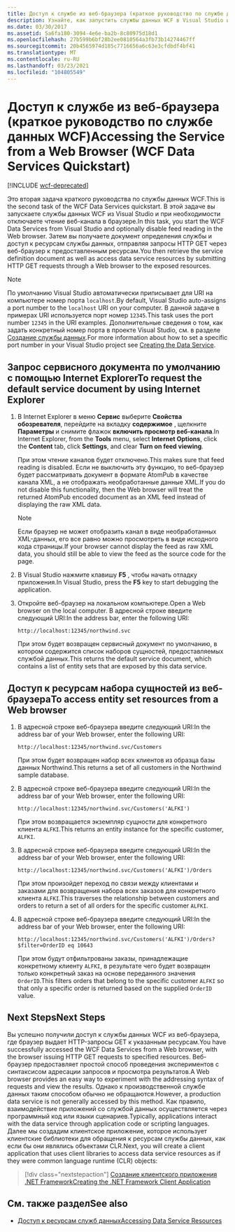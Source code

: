 ```yaml
---
title: Доступ к службе из веб-браузера (краткое руководство по службе данных WCF)
description: Узнайте, как запустить службы данных WCF в Visual Studio и отключить чтение веб-канала в браузере. Получите документ определения службы и ресурсы службы данных Access.
ms.date: 03/30/2017
ms.assetid: 5a6fa180-3094-4e6e-ba2b-8c80975d18d1
ms.openlocfilehash: 27b599b6bf28b2ee0810564a3fb73b14274467ff
ms.sourcegitcommit: 20b4565974d185c7716656a6c63e3cfdbdf4bf41
ms.translationtype: MT
ms.contentlocale: ru-RU
ms.lasthandoff: 03/23/2021
ms.locfileid: "104805549"
---
```

# <a name="accessing-the-service-from-a-web-browser-wcf-data-services-quickstart"></a><span data-ttu-id="80632-104">Доступ к службе из веб-браузера (краткое руководство по службе данных WCF)</span><span class="sxs-lookup"><span data-stu-id="80632-104">Accessing the Service from a Web Browser (WCF Data Services Quickstart)</span></span>

[!INCLUDE [wcf-deprecated](~/includes/wcf-deprecated.md)]

<span data-ttu-id="80632-105">Это вторая задача краткого руководства по службы данных WCF.</span><span class="sxs-lookup"><span data-stu-id="80632-105">This is the second task of the WCF Data Services quickstart.</span></span> <span data-ttu-id="80632-106">В этой задаче вы запускаете службы данных WCF из Visual Studio и при необходимости отключаете чтение веб-канала в браузере.</span><span class="sxs-lookup"><span data-stu-id="80632-106">In this task, you start the WCF Data Services from Visual Studio and optionally disable feed reading in the Web browser.</span></span> <span data-ttu-id="80632-107">Затем вы получаете документ определения службы и доступ к ресурсам службы данных, отправляя запросы HTTP GET через веб-браузер к предоставленным ресурсам.</span><span class="sxs-lookup"><span data-stu-id="80632-107">You then retrieve the service definition document as well as access data service resources by submitting HTTP GET requests through a Web browser to the exposed resources.</span></span>

> [!NOTE]
> <span data-ttu-id="80632-108">По умолчанию Visual Studio автоматически приписывает для URI на компьютере номер порта `localhost`.</span><span class="sxs-lookup"><span data-stu-id="80632-108">By default, Visual Studio auto-assigns a port number to the `localhost` URI on your computer.</span></span> <span data-ttu-id="80632-109">В данной задаче в примерах URI используется порт номер `12345`.</span><span class="sxs-lookup"><span data-stu-id="80632-109">This task uses the port number `12345` in the URI examples.</span></span> <span data-ttu-id="80632-110">Дополнительные сведения о том, как задать конкретный номер порта в проекте Visual Studio, см. в разделе [Создание службы данных](creating-the-data-service.md).</span><span class="sxs-lookup"><span data-stu-id="80632-110">For more information about how to set a specific port number in your Visual Studio project see [Creating the Data Service](creating-the-data-service.md).</span></span>

## <a name="to-request-the-default-service-document-by-using-internet-explorer"></a><span data-ttu-id="80632-111">Запрос сервисного документа по умолчанию с помощью Internet Explorer</span><span class="sxs-lookup"><span data-stu-id="80632-111">To request the default service document by using Internet Explorer</span></span>

1. <span data-ttu-id="80632-112">В Internet Explorer в меню **Сервис** выберите **Свойства обозревателя**, перейдите на вкладку **содержимое** , щелкните **Параметры** и снимите флажок **включить просмотр веб-канала**.</span><span class="sxs-lookup"><span data-stu-id="80632-112">In Internet Explorer, from the **Tools** menu, select **Internet Options**, click the **Content** tab, click **Settings**, and clear **Turn on feed viewing**.</span></span>

     <span data-ttu-id="80632-113">При этом чтение каналов будет отключено.</span><span class="sxs-lookup"><span data-stu-id="80632-113">This makes sure that feed reading is disabled.</span></span> <span data-ttu-id="80632-114">Если не выключить эту функцию, то веб-браузер будет рассматривать документ в формате AtomPub в качестве канала XML, а не отображать необработанные данные XML.</span><span class="sxs-lookup"><span data-stu-id="80632-114">If you do not disable this functionality, then the Web browser will treat the returned AtomPub encoded document as an XML feed instead of displaying the raw XML data.</span></span>

    > [!NOTE]
    > <span data-ttu-id="80632-115">Если браузер не может отобразить канал в виде необработанных XML-данных, его все равно можно просмотреть в виде исходного кода страницы.</span><span class="sxs-lookup"><span data-stu-id="80632-115">If your browser cannot display the feed as raw XML data, you should still be able to view the feed as the source code for the page.</span></span>

2. <span data-ttu-id="80632-116">В Visual Studio нажмите клавишу **F5** , чтобы начать отладку приложения.</span><span class="sxs-lookup"><span data-stu-id="80632-116">In Visual Studio, press the **F5** key to start debugging the application.</span></span>

3. <span data-ttu-id="80632-117">Откройте веб-браузер на локальном компьютере.</span><span class="sxs-lookup"><span data-stu-id="80632-117">Open a Web browser on the local computer.</span></span> <span data-ttu-id="80632-118">В адресной строке введите следующий URI:</span><span class="sxs-lookup"><span data-stu-id="80632-118">In the address bar, enter the following URI:</span></span>

    ```http
    http://localhost:12345/northwind.svc
    ```

     <span data-ttu-id="80632-119">При этом будет возвращен сервисный документ по умолчанию, в котором содержится список наборов сущностей, предоставляемых службой данных.</span><span class="sxs-lookup"><span data-stu-id="80632-119">This returns the default service document, which contains a list of entity sets that are exposed by this data service.</span></span>

## <a name="to-access-entity-set-resources-from-a-web-browser"></a><span data-ttu-id="80632-120">Доступ к ресурсам набора сущностей из веб-браузера</span><span class="sxs-lookup"><span data-stu-id="80632-120">To access entity set resources from a Web browser</span></span>

1. <span data-ttu-id="80632-121">В адресной строке веб-браузера введите следующий URI:</span><span class="sxs-lookup"><span data-stu-id="80632-121">In the address bar of your Web browser, enter the following URI:</span></span>

    ```http
    http://localhost:12345/northwind.svc/Customers
    ```

     <span data-ttu-id="80632-122">При этом будет возвращен набор всех клиентов из образца базы данных Northwind.</span><span class="sxs-lookup"><span data-stu-id="80632-122">This returns a set of all customers in the Northwind sample database.</span></span>

2. <span data-ttu-id="80632-123">В адресной строке веб-браузера введите следующий URI:</span><span class="sxs-lookup"><span data-stu-id="80632-123">In the address bar of your Web browser, enter the following URI:</span></span>

    ```http
    http://localhost:12345/northwind.svc/Customers('ALFKI')
    ```

     <span data-ttu-id="80632-124">При этом возвращается экземпляр сущности для конкретного клиента `ALFKI`.</span><span class="sxs-lookup"><span data-stu-id="80632-124">This returns an entity instance for the specific customer, `ALFKI`.</span></span>

3. <span data-ttu-id="80632-125">В адресной строке веб-браузера введите следующий URI:</span><span class="sxs-lookup"><span data-stu-id="80632-125">In the address bar of your Web browser, enter the following URI:</span></span>

    ```http
    http://localhost:12345/northwind.svc/Customers('ALFKI')/Orders
    ```

     <span data-ttu-id="80632-126">При этом произойдет переход по связи между клиентами и заказами для возвращения набора всех заказов для конкретного клиента `ALFKI`.</span><span class="sxs-lookup"><span data-stu-id="80632-126">This traverses the relationship between customers and orders to return a set of all orders for the specific customer `ALFKI`.</span></span>

4. <span data-ttu-id="80632-127">В адресной строке веб-браузера введите следующий URI:</span><span class="sxs-lookup"><span data-stu-id="80632-127">In the address bar of your Web browser, enter the following URI:</span></span>

    ```http
    http://localhost:12345/northwind.svc/Customers('ALFKI')/Orders?$filter=OrderID eq 10643
    ```

     <span data-ttu-id="80632-128">При этом будут отфильтрованы заказы, принадлежащие конкретному клиенту `ALFKI`, в результате чего будет возвращен только конкретный заказ на основе переданного значения `OrderID`.</span><span class="sxs-lookup"><span data-stu-id="80632-128">This filters orders that belong to the specific customer `ALFKI` so that only a specific order is returned based on the supplied `OrderID` value.</span></span>

## <a name="next-steps"></a><span data-ttu-id="80632-129">Next Steps</span><span class="sxs-lookup"><span data-stu-id="80632-129">Next Steps</span></span>

<span data-ttu-id="80632-130">Вы успешно получили доступ к службы данных WCF из веб-браузера, где браузер выдает HTTP-запросы GET к указанным ресурсам.</span><span class="sxs-lookup"><span data-stu-id="80632-130">You have successfully accessed the WCF Data Services from a Web browser, with the browser issuing HTTP GET requests to specified resources.</span></span> <span data-ttu-id="80632-131">Веб-браузер предоставляет простой способ проведения экспериментов с синтаксисом адресации запросов и просмотра результатов.</span><span class="sxs-lookup"><span data-stu-id="80632-131">A Web browser provides an easy way to experiment with the addressing syntax of requests and view the results.</span></span> <span data-ttu-id="80632-132">Однако к производственной службе данных таким способом обычно не обращаются.</span><span class="sxs-lookup"><span data-stu-id="80632-132">However, a production data service is not generally accessed by this method.</span></span> <span data-ttu-id="80632-133">Как правило, взаимодействие приложений со службой данных осуществляется через программный код или языки сценариев.</span><span class="sxs-lookup"><span data-stu-id="80632-133">Typically, applications interact with the data service through application code or scripting languages.</span></span> <span data-ttu-id="80632-134">Далее мы создадим клиентское приложение, которое использует клиентские библиотеки для обращения к ресурсам службы данных, как если бы они являлись объектами CLR.</span><span class="sxs-lookup"><span data-stu-id="80632-134">Next, you will create a client application that uses client libraries to access data service resources as if they were common language runtime (CLR) objects:</span></span>

> [!div class="nextstepaction"]
> [<span data-ttu-id="80632-135">Создание клиентского приложения .NET Framework</span><span class="sxs-lookup"><span data-stu-id="80632-135">Creating the .NET Framework Client Application</span></span>](creating-the-dotnet-client-application-wcf-data-services-quickstart.md)

## <a name="see-also"></a><span data-ttu-id="80632-136">См. также раздел</span><span class="sxs-lookup"><span data-stu-id="80632-136">See also</span></span>

- [<span data-ttu-id="80632-137">Доступ к ресурсам служб данных</span><span class="sxs-lookup"><span data-stu-id="80632-137">Accessing Data Service Resources</span></span>](accessing-data-service-resources-wcf-data-services.md)
